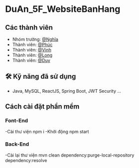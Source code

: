 # DuAn_5F_WebsiteBanHang

## Các thành viên 

- Nhóm trưởng:  [@Nghĩa](https://github.com/NghiacoiHN0807)
- Thành viên: [@Phúc](https://github.com/tonyphucvn)
- Thành viên: [@Vinh]()
- Thành viên: [@Long]()
- Thành viên: [@Duy]()


## 🛠 Kỹ năng đã sử dụng
- Java, MySQL, ReactJS, Spring Boot, JWT Security ...


## Cách cài đặt phần mềm
### Font-End
-Cài thư viện
npm i
-Khởi động
npm start
### Back-End
-Cài lại thư viện
mvn clean dependency:purge-local-repository dependency:resolve
